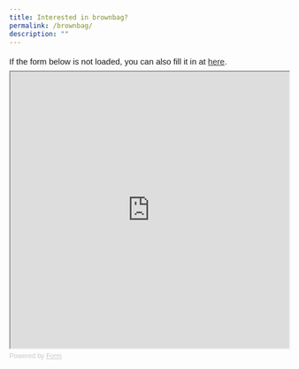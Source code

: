 ```yaml
---
title: Interested in brownbag?
permalink: /brownbag/
description: ""
---
```


<div
  style="
    font-family: Sans-Serif;
    font-size: 15px;
    color: #000;
    opacity: 0.9;
    padding-top: 5px;
    padding-bottom: 8px;
  "
>
  If the form below is not loaded, you can also fill it in at
  <a href="https://form.gov.sg/63e0a7a8107ff300121e4816">here</a>.
</div>

<!-- Change the width and height values to suit you best -->
<iframe
  id="iframe"
  src="https://form.gov.sg/63e0a7a8107ff300121e4816"
  style="width: 100%; height: 500px"
></iframe>

<div
  style="
    font-family: Sans-Serif;
    font-size: 12px;
    color: #999;
    opacity: 0.5;
    padding-top: 5px;
  "
>
  Powered by <a href="https://form.gov.sg" style="color: #999">Form</a>
</div>